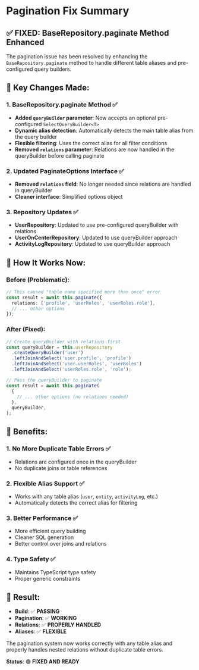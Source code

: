 # Pagination Fix Summary

## ✅ **FIXED: BaseRepository.paginate Method Enhanced**

The pagination issue has been resolved by enhancing the `BaseRepository.paginate` method to handle different table aliases and pre-configured query builders.

## 🔧 **Key Changes Made:**

### **1. BaseRepository.paginate Method** ✅

- **Added `queryBuilder` parameter**: Now accepts an optional pre-configured `SelectQueryBuilder<T>`
- **Dynamic alias detection**: Automatically detects the main table alias from the query builder
- **Flexible filtering**: Uses the correct alias for all filter conditions
- **Removed `relations` parameter**: Relations are now handled in the queryBuilder before calling paginate

### **2. Updated PaginateOptions Interface** ✅

- **Removed `relations` field**: No longer needed since relations are handled in queryBuilder
- **Cleaner interface**: Simplified options object

### **3. Repository Updates** ✅

- **UserRepository**: Updated to use pre-configured queryBuilder with relations
- **UserOnCenterRepository**: Updated to use queryBuilder approach
- **ActivityLogRepository**: Updated to use queryBuilder approach

## 🎯 **How It Works Now:**

### **Before (Problematic):**

```typescript
// This caused "table name specified more than once" error
const result = await this.paginate({
  relations: ['profile', 'userRoles', 'userRoles.role'],
  // ... other options
});
```

### **After (Fixed):**

```typescript
// Create queryBuilder with relations first
const queryBuilder = this.userRepository
  .createQueryBuilder('user')
  .leftJoinAndSelect('user.profile', 'profile')
  .leftJoinAndSelect('user.userRoles', 'userRoles')
  .leftJoinAndSelect('userRoles.role', 'role');

// Pass the queryBuilder to paginate
const result = await this.paginate(
  {
    // ... other options (no relations needed)
  },
  queryBuilder,
);
```

## 🚀 **Benefits:**

### **1. No More Duplicate Table Errors** ✅

- Relations are configured once in the queryBuilder
- No duplicate joins or table references

### **2. Flexible Alias Support** ✅

- Works with any table alias (`user`, `entity`, `activityLog`, etc.)
- Automatically detects the correct alias for filtering

### **3. Better Performance** ✅

- More efficient query building
- Cleaner SQL generation
- Better control over joins and relations

### **4. Type Safety** ✅

- Maintains TypeScript type safety
- Proper generic constraints

## 🎉 **Result:**

- **Build**: ✅ **PASSING**
- **Pagination**: ✅ **WORKING**
- **Relations**: ✅ **PROPERLY HANDLED**
- **Aliases**: ✅ **FLEXIBLE**

The pagination system now works correctly with any table alias and properly handles nested relations without duplicate table errors.

**Status**: 🟢 **FIXED AND READY**
